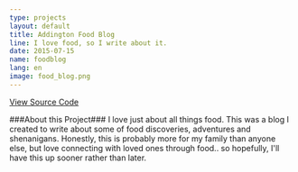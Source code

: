```yaml
---
type: projects
layout: default
title: Addington Food Blog
line: I love food, so I write about it.
date: 2015-07-15 
name: foodblog
lang: en
image: food_blog.png
---
```


<html><a href="https://github.com/IvetteAddington/foodBlog" class="project_link" target="_blank">View Source Code</a></html>

###About this Project###
I love just about all things food. This was a blog I created to write about some of food discoveries, adventures and shenanigans. Honestly, this is probably more for my family than anyone else, but love connecting with loved ones through food.. so hopefully, I'll have this up sooner rather than later. 